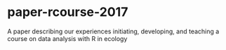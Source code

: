 # paper-rcourse-2017
A paper describing our experiences initiating, developing, and teaching a course on data analysis with R in ecology
